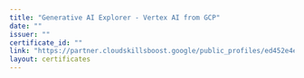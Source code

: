 ```yaml
---
title: "Generative AI Explorer - Vertex AI from GCP"
date: ""
issuer: ""
certificate_id: ""
link: "https://partner.cloudskillsboost.google/public_profiles/ed452e4e-3f3e-4a3e-b278-cf5db1d98338/badges/3849363"
layout: certificates
---
```

